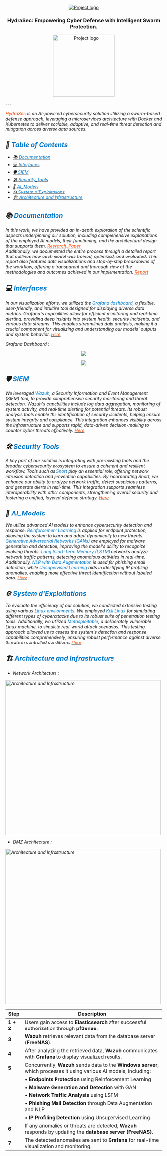 <p align="center">
  <a href="" rel="noopener">
 <img src="images/tsyp_img1.png" alt="Project logo"></a>
</p>
<h3 align="center">HydraSec:</span> Empowering Cyber Defense with Intelligent Swarm Protection.
</h3>
<p align="center">
  <img src="images/logo_cs.png" alt="Project logo" width="200">
</p>

<div align="center">
</div>
---

<p align=""><i> <span style="color: #ff4500;">HydraSec</span> is an AI-powered cybersecurity solution utilizing a swarm-based defense approach, leveraging a microservices architecture with Docker and Kubernetes to deliver scalable, adaptive, and real-time threat detection and mitigation across diverse data sources.
    <br> <i>
</p>

## 📝 <span style="color: #007acc;">Table of Contents</span>
- [📚 <span style="color: #007acc;">Documentation</span>](#documentation)
- [💻 <span style="color: #007acc;">Interfaces</span>](#interfaces)
- [🛡️ <span style="color: #007acc;">SIEM</span>](#siem)
- [🛠️ <span style="color: #007acc;">Security_Tools</span>](#sectools)
- [🤖 <span style="color: #007acc;">AI_Models</span>](#ai_models)
- [⚙️ <span style="color: #007acc;">System d'Exploitations</span>](#sysexp)
- [🏗️ <span style="color: #007acc;">Architecture and Infrastructure</span>](#architecture_infrastructure)


## 📚 <span style="color: #007acc;">Documentation</span> <a name = "documentation"></a>
In this work, we have provided an in-depth exploration of the scientific aspects underpinning our solution, including comprehensive explanations of the employed AI models, their functioning, and the architectural design that supports them. [<span style="color: #ff4500;">Research_Paper</span>](https://github.com/Fares-Frini/TSYP12-CSYP-Challenge/tree/main/AI_Models)<br> Additionally, we documented the entire process through a detailed report that outlines how each model was trained, optimized, and evaluated. This report also features data visualizations and step-by-step breakdowns of the workflow, offering a transparent and thorough view of the methodologies and outcomes achieved in our implementation. [<span style="color: #ff4500;">Report</span>](https://github.com/Fares-Frini/TSYP12-CSYP-Challenge/tree/main/AI_Models)

## 💻 <span style="color: #007acc;">Interfaces</span> <a name = "interfaces"></a>
In our visualization efforts, we utilized the <span style="color: #007acc;">Grafana dashboard</span>, a flexible, user-friendly, and intuitive tool designed for displaying diverse data metrics. Grafana's capabilities allow for efficient monitoring and real-time alerting, providing deep insights into system health, security incidents, and various data streams. This enables streamlined data analysis, making it a crucial component for visualizing and understanding our models' outputs and system behavior. [<span style="color: #ff4500;">Here</span>](https://github.com/Fares-Frini/TSYP12-CSYP-Challenge/tree/main/Interfaces)

Grafana Dashboard :
<p align="center">
 <img src="/images/grafana.jpg">
</p>
<p align="center">
 <img src="/images/grafana2.jpg">
</p>


## 🛡️ <span style="color: #007acc;">SIEM</span> <a name = "siem"></a>
We leveraged <span style="color: #007acc;">Wazuh</span>, a Security Information and Event Management (SIEM) tool, to provide comprehensive security monitoring and threat detection. Wazuh's capabilities include log data aggregation, monitoring of system activity, and real-time alerting for potential threats. Its robust analysis tools enable the identification of security incidents, helping ensure system integrity and compliance. This integration enhances visibility across the infrastructure and supports rapid, data-driven decision-making to counter cyber threats effectively. [<span style="color: #ff4500;">Here</span>](https://github.com/Fares-Frini/TSYP12-CSYP-Challenge/tree/main/SIEM)

## 🛠️ <span style="color: #007acc;">Security Tools</span> <a name = "sectools"></a>
A key part of our solution is integrating with pre-existing tools and the broader cybersecurity ecosystem to ensure a coherent and resilient workflow. Tools such as <span style="color: #007acc;">Snort</span> play an essential role, offering network intrusion detection and prevention capabilities. By incorporating Snort, we enhance our ability to analyze network traffic, detect suspicious patterns, and generate alerts in real-time. This integration supports seamless interoperability with other components, strengthening overall security and fostering a unified, layered defense strategy. [<span style="color: #ff4500;">Here</span>](https://github.com/Fares-Frini/TSYP12-CSYP-Challenge/tree/main/Security_Tools)

## 🤖 <span style="color: #007acc;">AI_Models</span> <a name = "ai_models"></a>
We utilize advanced AI models to enhance cybersecurity detection and response. <span style="color: #007acc;">Reinforcement Learning</span> is applied for endpoint protection, allowing the system to learn and adapt dynamically to new threats. <span style="color: #007acc;">Generative Adversarial Networks (GANs)</span> are employed for malware generation and detection, improving the model's ability to recognize evolving threats. <span style="color: #007acc;">Long Short-Term Memory (LSTM)</span> networks analyze network traffic patterns, detecting anomalous activities in real-time.<br>Additionally, <span style="color: #007acc;">NLP with Data Augmentation</span> is used for phishing email detection, while <span style="color: #007acc;">Unsupervised Learning</span> aids in identifying IP profiling anomalies, enabling more effective threat identification without labeled data.
 [<span style="color: #ff4500;">Here</span>](https://github.com/Fares-Frini/TSYP12-CSYP-Challenge/tree/main/AI_Models)

## ⚙️ <span style="color: #007acc;">System d'Exploitations</span> <a name = "sysexp"></a>
To evaluate the efficiency of our solution, we conducted extensive testing using various <span style="color: #007acc;">Linux environments</span>. We employed <span style="color: #007acc;">Kali Linux</span> for simulating different types of cyberattacks due to its robust suite of penetration testing tools. Additionally, we utilized <span style="color: #007acc;">Metasploitable</span>, a deliberately vulnerable Linux machine, to simulate real-world attack scenarios. This testing approach allowed us to assess the system's detection and response capabilities comprehensively, ensuring robust performance against diverse threats in controlled conditions.
 [<span style="color: #ff4500;">Here</span>](https://github.com/Fares-Frini/TSYP12-CSYP-Challenge/tree/main/Ses)

 ## 🏗️<span style="color: #007acc;"> Architecture and Infrastructure</span>
  <a name = "architecture_infrastructure"></a>
 
 - Network Architecture :
  <img src="/images/architecture.png" alt="Architecture and Infrastructure" width="500" align="center">
  
- DMZ Architecture :
 <img src="/images/DMZ.png" alt="Architecture and Infrastructure" width="500" align="center">

| **Step**     | **Description**                                                                                                                                              |
|--------------|--------------------------------------------------------------------------------------------------------------------------------------------------------------|
| **1 + 2**    | Users gain access to **Elasticsearch** after successful authorization through **pfSense**.                                                                  |
| **3**        | **Wazuh** retrieves relevant data from the database server (**FreeNAS**).                                                                                   |
| **4**        | After analyzing the retrieved data, **Wazuh** communicates with **Grafana** to display visualized results.                                                  |
| **5**        | Concurrently, **Wazuh** sends data to the **Windows server**, which processes it using various AI models, including:                                        |
|              | • **Endpoints Protection** using Reinforcement Learning                                                                                                      |
|              | • **Malware Generation and Detection** with GAN                                                                                                             |
|              | • **Network Traffic Analysis** using LSTM                                                                                                                   |
|              | • **Phishing Mail Detection** through Data Augmentation and NLP                                                                                             |
|              | • **IP Profiling Detection** using Unsupervised Learning                                                                                                    |
| **6**        | If any anomalies or threats are detected, **Wazuh** responds by updating the **database server (FreeNAS)**.                                                 |
| **7**        | The detected anomalies are sent to **Grafana** for real-time visualization and monitoring.                                                                  |



 


